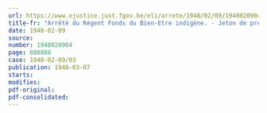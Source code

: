 ```yaml
---
url: https://www.ejustice.just.fgov.be/eli/arrete/1948/02/09/1948020904/justel
title-fr: "Arrêté du Régent Fonds du Bien-Etre indigène. - Jeton de présence"
date: 1948-02-09
source:
number: 1948020904
page: 888888
case: 1948-02-09/03
publication: 1948-03-07
starts:
modifies:
pdf-original:
pdf-consolidated:
---
```


